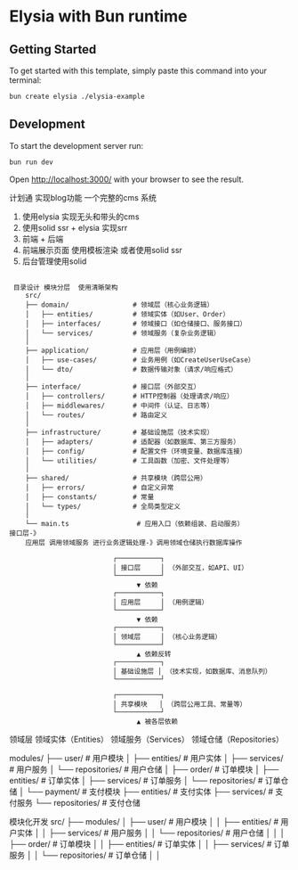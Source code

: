 # Elysia with Bun runtime

## Getting Started

To get started with this template, simply paste this command into your terminal:

```bash
bun create elysia ./elysia-example
```

## Development

To start the development server run:

```bash
bun run dev
```

Open <http://localhost:3000/> with your browser to see the result.

计划通
  实现blog功能  一个完整的cms 系统

  1. 使用elysia 实现无头和带头的cms
  2. 使用solid ssr + elysia 实现srr
  3. 前端 + 后端
  4. 前端展示页面 使用模板渲染 或者使用solid ssr
  5. 后台管理使用solid  

``` text

 目录设计 模块分层  使用清晰架构
    src/
    ├── domain/                # 领域层（核心业务逻辑）
    │   ├── entities/          # 领域实体（如User、Order）
    │   ├── interfaces/        # 领域接口（如仓储接口、服务接口）
    │   └── services/          # 领域服务（复杂业务逻辑）
    │
    ├── application/           # 应用层（用例编排）
    │   ├── use-cases/         # 业务用例（如CreateUserUseCase）
    │   └── dto/               # 数据传输对象（请求/响应格式）
    │
    ├── interface/             # 接口层（外部交互）
    │   ├── controllers/       # HTTP控制器（处理请求/响应）
    │   ├── middlewares/       # 中间件（认证、日志等）
    │   └── routes/            # 路由定义
    │
    ├── infrastructure/        # 基础设施层（技术实现）
    │   ├── adapters/          # 适配器（如数据库、第三方服务）
    │   ├── config/            # 配置文件（环境变量、数据库连接）
    │   └── utilities/         # 工具函数（加密、文件处理等）
    │
    ├── shared/                # 共享模块（跨层公用）
    │   ├── errors/            # 自定义异常
    │   ├── constants/         # 常量
    │   └── types/             # 全局类型定义
    │
    └── main.ts                 # 应用入口（依赖组装、启动服务）
接口层-》
    应用层 调用领域服务 进行业务逻辑处理-》调用领域仓储执行数据库操作
```

``` test
                          ┌───────────┐
                          │ 接口层     │ （外部交互，如API、UI）
                          └───────────┘
                                ▼ 依赖
                          ┌───────────┐
                          │ 应用层     │ （用例逻辑）
                          └───────────┘
                                ▼ 依赖
                          ┌───────────┐
                          │ 领域层     │ （核心业务逻辑）
                          └───────────┘
                                ▲ 依赖反转
                          ┌───────────┐
                          │ 基础设施层 │ （技术实现，如数据库、消息队列）
                          └───────────┘

                          ┌───────────┐
                          │ 共享模块   │ （跨层公用工具、常量等）
                          └───────────┘
                                ▲ 被各层依赖
```

领域层
    领域实体（Entities）
    领域服务（Services）
    领域仓储（Repositories）

modules/
    ├── user/                  # 用户模块
    │   ├── entities/          # 用户实体
    │   ├── services/          # 用户服务
    │   └── repositories/      # 用户仓储
    │
    ├── order/                 # 订单模块
    │   ├── entities/          # 订单实体
    │   ├── services/          # 订单服务
    │   └── repositories/      # 订单仓储
    │
    └── payment/               # 支付模块
        ├── entities/          # 支付实体
        ├── services/          # 支付服务
        └── repositories/      # 支付仓储

模块化开发
    src/
    ├── modules/
    │   ├── user/              # 用户模块
    │   │   ├── entities/      # 用户实体
    │   │   ├── services/      # 用户服务
    │   │   └── repositories/  # 用户仓储
    │   │
    │   ├── order/             # 订单模块
    │   │   ├── entities/      # 订单实体
    │   │   ├── services/      # 订单服务
    │   │   └── repositories/  # 订单仓储
    │   │
